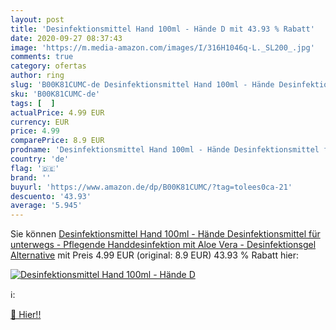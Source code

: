 ```yaml
---
layout: post
title: 'Desinfektionsmittel Hand 100ml - Hände D mit 43.93 % Rabatt'
date: 2020-09-27 08:37:43
image: 'https://m.media-amazon.com/images/I/316H1046q-L._SL200_.jpg'
comments: true
category: ofertas
author: ring
slug: 'B00K81CUMC-de Desinfektionsmittel Hand 100ml - Hände Desinfektionsmittel...'
sku: 'B00K81CUMC-de'
tags: [  ]
actualPrice: 4.99 EUR
currency: EUR
price: 4.99
comparePrice: 8.9 EUR
prodname: 'Desinfektionsmittel Hand 100ml - Hände Desinfektionsmittel für unterwegs - Pflegende Handdesinfektion mit Aloe Vera - Desinfektionsgel Alternative'
country: 'de'
flag: '🇩🇪'
brand: ''
buyurl: 'https://www.amazon.de/dp/B00K81CUMC/?tag=tolees0ca-21'
descuento: '43.93'
average: '5.945'
---
```


Sie können [Desinfektionsmittel Hand 100ml - Hände Desinfektionsmittel für unterwegs - Pflegende Handdesinfektion mit Aloe Vera - Desinfektionsgel Alternative](https://www.amazon.de/dp/B00K81CUMC/?tag=tolees0ca-21) mit Preis 4.99 EUR (original: 8.9 EUR) 43.93 % Rabatt hier:

[![Desinfektionsmittel Hand 100ml - Hände D](https://m.media-amazon.com/images/I/316H1046q-L._SL200_.jpg)](https://www.amazon.de/dp/B00K81CUMC/?tag=tolees0ca-21)

ℹ️:


[🛒 Hier!!](https://www.amazon.de/dp/B00K81CUMC/?tag=tolees0ca-21)

